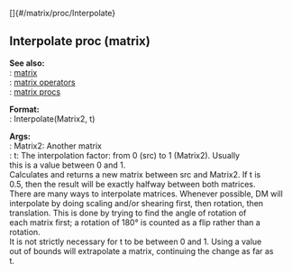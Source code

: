 []{#/matrix/proc/Interpolate}    
## Interpolate proc (matrix)    
**See also:**    
:   [matrix](/ref/matrix)    
:   [matrix operators](/ref/matrix/operators)    
:   [matrix procs](/ref/matrix/proc)    
<!-- -->    
**Format:**    
:   Interpolate(Matrix2, t)    
<!-- -->    
**Args:**    
:   Matrix2: Another matrix    
:   t: The interpolation factor: from 0 (src) to 1 (Matrix2). Usually    
    this is a value between 0 and 1.    
Calculates and returns a new matrix between src and Matrix2. If t is    
0.5, then the result will be exactly halfway between both matrices.    
There are many ways to interpolate matrices. Whenever possible, DM will    
interpolate by doing scaling and/or shearing first, then rotation, then    
translation. This is done by trying to find the angle of rotation of    
each matrix first; a rotation of 180° is counted as a flip rather than a    
rotation.    
It is not strictly necessary for t to be between 0 and 1. Using a value    
out of bounds will extrapolate a matrix, continuing the change as far as    
t.  